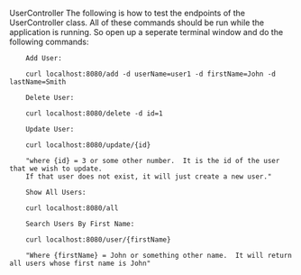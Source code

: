 UserController
The following is how to test the endpoints of the UserController class.  All of these commands
should be run while the application is running.  So open up a seperate terminal window and do the
following commands:
		
		Add User:
		
		curl localhost:8080/add -d userName=user1 -d firstName=John -d lastName=Smith
		
		Delete User:
		
		curl localhost:8080/delete -d id=1
		
		Update User:
		
		curl localhost:8080/update/{id}
		
		"where {id} = 3 or some other number.  It is the id of the user that we wish to update.
		If that user does not exist, it will just create a new user."
		
		Show All Users:
		
		curl localhost:8080/all
		
		Search Users By First Name:
		
		curl localhost:8080/user/{firstName}
		
		"Where {firstName} = John or something other name.  It will return all users whose first name is John"
		
